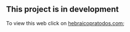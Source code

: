 ## This project is in development

To view this web click on [hebraicopratodos.com](https://gibify.me/);
